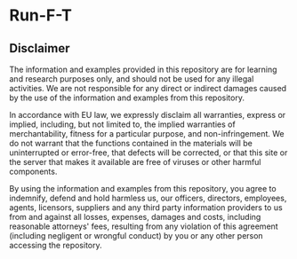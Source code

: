 # Run-F-T


## Disclaimer

The information and examples provided in this repository are for learning and research purposes only, and should not be used for any illegal activities. We are not responsible for any direct or indirect damages caused by the use of the information and examples from this repository.

In accordance with EU law, we expressly disclaim all warranties, express or implied, including, but not limited to, the implied warranties of merchantability, fitness for a particular purpose, and non-infringement. We do not warrant that the functions contained in the materials will be uninterrupted or error-free, that defects will be corrected, or that this site or the server that makes it available are free of viruses or other harmful components.

By using the information and examples from this repository, you agree to indemnify, defend and hold harmless us, our officers, directors, employees, agents, licensors, suppliers and any third party information providers to us from and against all losses, expenses, damages and costs, including reasonable attorneys' fees, resulting from any violation of this agreement (including negligent or wrongful conduct) by you or any other person accessing the repository.
